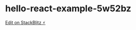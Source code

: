 # hello-react-example-5w52bz

[Edit on StackBlitz ⚡️](https://stackblitz.com/edit/hello-react-example-5w52bz)